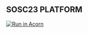 ## SOSC23 PLATFORM
[![Run in Acorn](https://acorn.io/v1-ui/run/badge?image=docker.io+dciangot+sosc-platform-acorn:v1&ref=dciangot)](https://acorn.io/run/docker.io/dciangot/sosc-platform-acorn:v1?ref=dciangot)